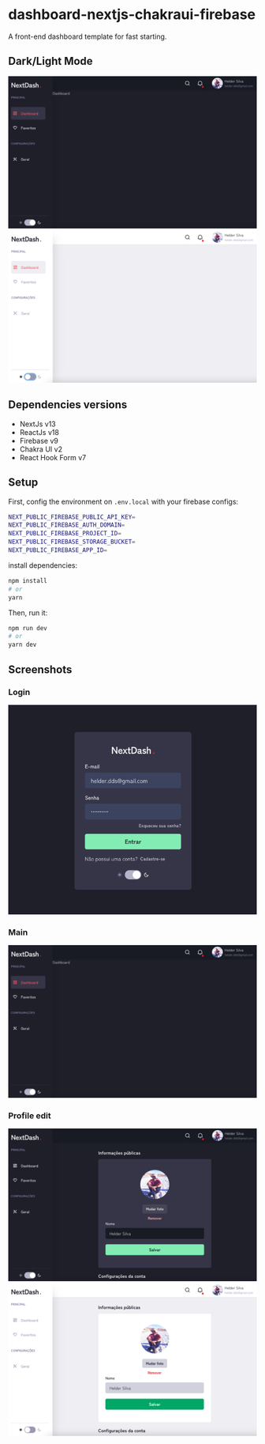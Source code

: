 # dashboard-nextjs-chakraui-firebase

A front-end dashboard template for fast starting.

## Dark/Light Mode

![alt text](screenshots/dash-main.png)
![alt text](screenshots/dash-main-2.png)

## Dependencies versions

- NextJs v13
- ReactJs v18
- Firebase v9
- Chakra UI v2
- React Hook Form v7

## Setup

First, config the environment on `.env.local` with your firebase configs:

```bash
NEXT_PUBLIC_FIREBASE_PUBLIC_API_KEY=
NEXT_PUBLIC_FIREBASE_AUTH_DOMAIN=
NEXT_PUBLIC_FIREBASE_PROJECT_ID=
NEXT_PUBLIC_FIREBASE_STORAGE_BUCKET=
NEXT_PUBLIC_FIREBASE_APP_ID=

```

install dependencies:
```bash
npm install
# or
yarn
```

Then, run it:
```bash
npm run dev
# or
yarn dev
```

## Screenshots

### Login
![alt text](screenshots/dash-login.png)

### Main
![alt text](screenshots/dash-main.png)

### Profile edit
![alt text](screenshots/dash-edit-profile.png)
![alt text](screenshots/dash-edit-profile-2.png)
